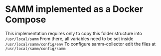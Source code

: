 # SAMM implemented as a Docker Compose
This implementation requires only to copy this folder structure into 
`/usr/local/samm`
From there, all variables need to be set inside
`/usr/local/samm/config/env`
To configure samm-collector edit the files at
`/usr/local/samm/config/samm`